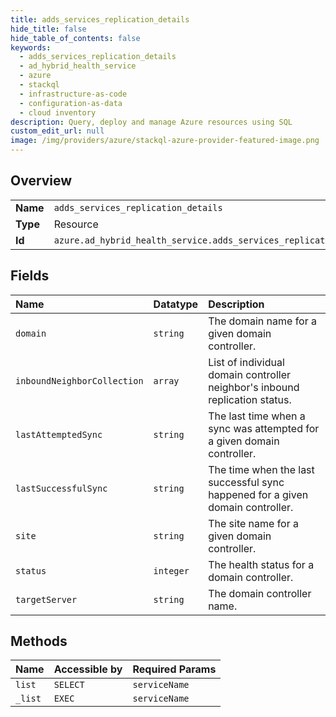 ```yaml
---
title: adds_services_replication_details
hide_title: false
hide_table_of_contents: false
keywords:
  - adds_services_replication_details
  - ad_hybrid_health_service
  - azure    
  - stackql
  - infrastructure-as-code
  - configuration-as-data
  - cloud inventory
description: Query, deploy and manage Azure resources using SQL
custom_edit_url: null
image: /img/providers/azure/stackql-azure-provider-featured-image.png
---
```

  
    

## Overview
<table><tbody>
<tr><td><b>Name</b></td><td><code>adds_services_replication_details</code></td></tr>
<tr><td><b>Type</b></td><td>Resource</td></tr>
<tr><td><b>Id</b></td><td><code>azure.ad_hybrid_health_service.adds_services_replication_details</code></td></tr>
</tbody></table>

## Fields
| Name | Datatype | Description |
|:-----|:---------|:------------|
| `domain` | `string` | The domain name for a given domain controller. |
| `inboundNeighborCollection` | `array` | List of individual domain controller neighbor's inbound replication status. |
| `lastAttemptedSync` | `string` | The last time when a sync was attempted for a given domain controller. |
| `lastSuccessfulSync` | `string` | The time when the last successful sync happened for a given domain controller. |
| `site` | `string` | The site name for a given domain controller. |
| `status` | `integer` | The health status for a domain controller. |
| `targetServer` | `string` | The domain controller name. |
## Methods
| Name | Accessible by | Required Params |
|:-----|:--------------|:----------------|
| `list` | `SELECT` | `serviceName` |
| `_list` | `EXEC` | `serviceName` |
